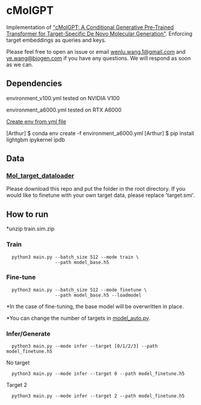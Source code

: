 # cMolGPT 

Implementation of ["cMolGPT: A Conditional Generative Pre-Trained Transformer for Target-Specific De Novo Molecular Generation"](https://pubmed.ncbi.nlm.nih.gov/37298906/).
Enforcing target embeddings as queries and keys.

Please feel free to open an issue or email wenlu.wang.1@gmail.com and ye.wang@biogen.com if you have any questions. We will respond as soon as we can.

## Dependencies

environment_v100.yml tested on NVIDIA V100

environment_a6000.yml tested on RTX A6000

[Create env from yml file](https://conda.io/projects/conda/en/latest/user-guide/tasks/manage-environments.html#creating-an-environment-from-an-environment-yml-file)

[Arthur] $ conda env create -f environment_a6000.yml
[Arthur] $ pip install lightgbm ipykernel ipdb

## Data

### [Mol_target_dataloader](https://github.com/alfredyewang/Mol_target_dataloader)
Please download this repo and put the folder in the root directory.
If you would like to finetune with your own target data, please replace 'target.smi'.

## How to run

*unzip train.sim.zip

### Train
```
  python3 main.py --batch_size 512 --mode train \
                  --path model_base.h5 
```
### Fine-tune
```
  python3 main.py --batch_size 512 --mode finetune \
                  --path model_base.h5 --loadmodel
```
*In the case of fine-tuning, the base model will be overwritten in place.

*You can change the number of targets in [model_auto.py](https://github.com/VV123/cMolGPT/blob/f0eba15dbf53b47a35afc305674c997354472590/model_auto.py#L58C66-L58C107).

### Infer/Generate
```
  python3 main.py --mode infer --target [0/1/2/3] --path model_finetune.h5
```

No target
```
  python3 main.py --mode infer --target 0 --path model_finetune.h5
```

Target 2
```
  python3 main.py --mode infer --target 2 --path model_finetune.h5
```

